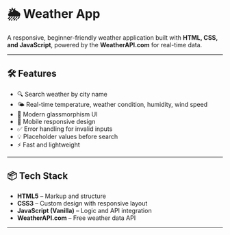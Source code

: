 # 🌦️ Weather App

A responsive, beginner-friendly weather application built with **HTML, CSS, and JavaScript**, powered by the **WeatherAPI.com** for real-time data.

---

## 🛠️ Features
- 🔍 Search weather by city name
- 🌤️ Real-time temperature, weather condition, humidity, wind speed
- 🧊 Modern glassmorphism UI
- 📱 Mobile responsive design
- ✅ Error handling for invalid inputs
- 💡 Placeholder values before search
- ⚡ Fast and lightweight

---

## 📦 Tech Stack
- **HTML5** – Markup and structure
- **CSS3** – Custom design with responsive layout
- **JavaScript (Vanilla)** – Logic and API integration
- **WeatherAPI.com** – Free weather data API

---
